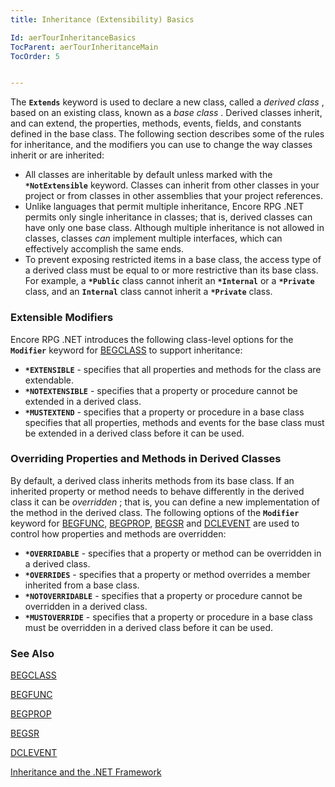 ```yaml
---
title: Inheritance (Extensibility) Basics

Id: aerTourInheritanceBasics
TocParent: aerTourInheritanceMain
TocOrder: 5


---
```


The **```Extends```** keyword is used to declare a new class, called a *derived class* , based on an existing class, known as a *base class* . Derived classes inherit, and can extend, the properties, methods, events, fields, and constants defined in the base class. The following section describes some of the rules for inheritance, and the modifiers you can use to change the way classes inherit or are inherited: 

- All classes are inheritable by default unless marked with the **```*NotExtensible```** 
                keyword. Classes can inherit from other classes in your project or from classes
                in other assemblies that your project references.
- Unlike languages that permit multiple inheritance, Encore RPG .NET permits
                only single inheritance in classes; that is, derived classes can have only one
                base class. Although multiple inheritance is not allowed in classes, classes *can* 
                implement multiple interfaces, which can effectively accomplish the same ends.
- To prevent exposing restricted items in a base class, the access type of a
                derived class must be equal to or more restrictive than its base class. For
                example, a **```*Public```**  class cannot inherit an **```*Internal```**  or a **```*Private```** 
                class, and an **```Internal```**  class cannot inherit a **```*Private```** 
                class.

### Extensible Modifiers
Encore RPG .NET introduces the following class-level options for the **```Modifier```** keyword for [BEGCLASS](BEGCLASS.html) to support inheritance: 

- **```*EXTENSIBLE```**   - specifies that all properties and
                methods for the class are extendable.
- **```*NOTEXTENSIBLE```** 
                - specifies that a property or procedure cannot be extended in a derived class.
- **```*MUSTEXTEND```**  -  specifies that a property or
                procedure in a base class specifies that all properties, methods and events for
                the base class must be extended in a derived class before it can be
                used.

### Overriding Properties and Methods in Derived Classes
By default, a derived class inherits methods from its base class. If an inherited property or method needs to behave differently in the derived class it can be *overridden* ; that is, you can define a new implementation of the method in the derived class. The following options of the **```Modifier```** keyword for [BEGFUNC](BEGFUNC.html), [BEGPROP](BEGPROP.html), [BEGSR](BEGSR.html) and [DCLEVENT](DCLEVENT.html) are used to control how properties and methods are overridden: 

- **```*OVERRIDABLE```** - specifies that a property or method can be overridden in a derived class.
- **```*OVERRIDES```**  -  specifies that a property or method overrides a member inherited from a base class.
- **```*NOTOVERRIDABLE```** - specifies that a property or procedure cannot be overridden in a derived class.
- **```*MUSTOVERRIDE```**  -  specifies that a property or procedure in a base class must be overridden in a derived class before it can be used.

### See Also
[BEGCLASS](BEGCLASS.html)

[BEGFUNC](BEGFUNC.html)

[BEGPROP](BEGPROP.html)

[BEGSR](BEGSR.html)

[DCLEVENT](DCLEVENT.html)

[Inheritance and the .NET Framework](ecrTourInheritanceandtheNETFramework.html) 
